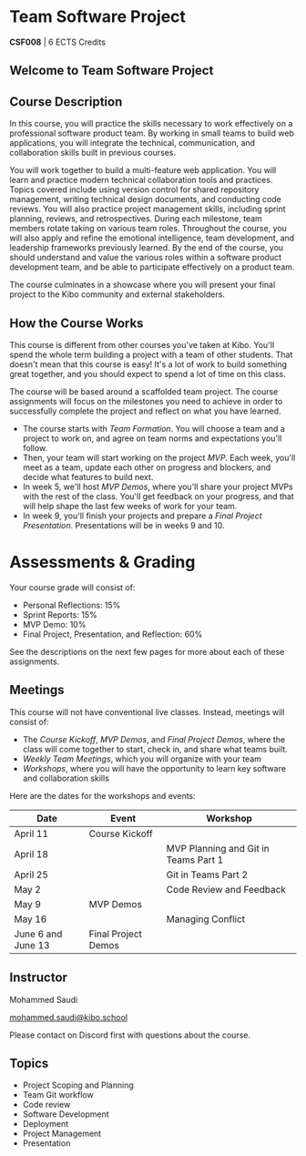 # Team Software Project

**CSF008** | 6 ECTS Credits

## Welcome to Team Software Project

<!-- TODO: insert welcome video -->

## Course Description

In this course, you will practice the skills necessary to work effectively on a professional software product team. By working in small teams to build web applications, you will integrate the technical, communication, and collaboration skills built in previous courses.

You will work together to build a multi-feature web application. You will learn and practice modern technical collaboration tools and practices. Topics covered include using version control for shared repository management, writing technical design documents, and conducting code reviews. You will also practice project management skills, including sprint planning, reviews, and retrospectives. During each milestone, team members rotate taking on various team roles. Throughout the course, you will also apply and refine the emotional intelligence, team development, and leadership frameworks previously learned. By the end of the course, you should understand and value the various roles within a software product development team, and be able to participate effectively on a product team.

The course culminates in a showcase where you will present your final project to the Kibo community and external stakeholders.

## How the Course Works

This course is different from other courses you've taken at Kibo. You'll spend the whole term building a project with a team of other students. That doesn't mean that this course is easy! It's a lot of work to build something great together, and you should expect to spend a lot of time on this class.

The course will be based around a scaffolded team project. The course assignments will focus on the milestones you need to achieve in order to successfully complete the project and reflect on what you have learned.

- The course starts with _Team Formation_. You will choose a team and a project to work on, and agree on team norms and expectations you'll follow.
- Then, your team will start working on the project _MVP_. Each week, you'll meet as a team, update each other on progress and blockers, and decide what features to build next.
- In week 5, we'll host _MVP Demos_, where you'll share your project MVPs with the rest of the class. You'll get feedback on your progress, and that will help shape the last few weeks of work for your team.
- In week 9, you'll finish your projects and prepare a _Final Project Presentation_. Presentations will be in weeks 9 and 10.

# Assessments & Grading

Your course grade will consist of:

- Personal Reflections: 15%
- Sprint Reports: 15%
- MVP Demo: 10%
- Final Project, Presentation, and Reflection: 60%

See the descriptions on the next few pages for more about each of these assignments.

## Meetings

This course will not have conventional live classes. Instead, meetings will consist of:

- The _Course Kickoff_, _MVP Demos_, and _Final Project Demos_, where the class will come together to start, check in, and share what teams built.
- _Weekly Team Meetings_, which you will organize with your team
- _Workshops_, where you will have the opportunity to learn key software and collaboration skills

Here are the dates for the workshops and events:

| **Date** | **Event** | **Workshop** |
|---|---|---|
| April 11 | Course Kickoff |  |
| April 18 |  | MVP Planning and Git in Teams Part 1 |
| April 25 |  | Git in Teams Part 2 |
| May 2 |  | Code Review and Feedback |
| May 9 | MVP Demos |  |
| May 16 |  | Managing Conflict |
| June 6 and June 13 | Final Project Demos |  |

## Instructor

Mohammed Saudi

mohammed.saudi@kibo.school

Please contact on Discord first with questions about the course.

## Topics

- Project Scoping and Planning
- Team Git workflow 
- Code review
- Software Development
- Deployment
- Project Management
- Presentation 

